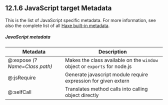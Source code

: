 ## 12.1.6 JavaScript target Metadata

This is the list of JavaScript specific metadata. For more information, see also the complete list of all [Haxe built-in metadata](cr-metadata.md).

##### JavaScript metadata
 
 Metadata  |  Description 
 --- | ---
@:expose _(?Name=Class path)_   |  Makes the class available on the <code>window</code> object or <code>exports</code> for node.js  
@:jsRequire   |  Generate javascript module require expression for given extern 
@:selfCall   |  Translates method calls into calling object directly
